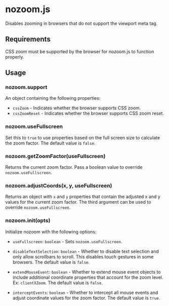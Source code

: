 # nozoom.js

Disables zooming in browsers that do not support the viewport meta tag.

## Requirements

CSS zoom must be supported by the browser for nozoom.js to function properly.

## Usage

### nozoom.support

An object containing the following properties:

- `cssZoom` - Indicates whether the browser supports CSS zoom.
- `cssZoomReset` - Indicates whether the browser supports CSS zoom reset.

### nozoom.useFullscreen

Set this to `true` to use properties based on the full screen size to calculate
the zoom factor. The default value is `false`.

### nozoom.getZoomFactor(useFullscreen)

Returns the current zoom factor. Pass a boolean value to override
`nozoom.useFullscreen`.

### nozoom.adjustCoords(x, y, useFullscreen)

Returns an object with `x` and `y` properties that contain the adjusted x and y
values for the current zoom factor. The third argument can be used to override
`nozoom.useFullscreen`.

### nozoom.init(opts)

Initialize nozoom with the following options:

- `useFullscreen`: `boolean` - Sets `nozoom.useFullscreen`.

- `disableTextSelection`: `boolean` - Whether to disable text selection and
  only allow scrollbars to scroll. This disables touch gestures in some
  browsers. The default value is `false`.

- `extendMouseEvent`: `boolean` - Whether to extend mouse event objects to
  include additional coordinate properties that account for the zoom level.
  Ex: `clientXZoom`. The default value is `false`.

- `interceptEvents`: `boolean` - Whether to intercept all mouse events and
  adjust coordinate values for the zoom factor. The default value is `true`.
